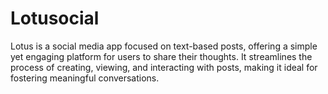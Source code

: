 # Lotusocial

Lotus is a social media app focused on text-based posts, offering a simple yet engaging platform for users to share their thoughts. It streamlines the process of creating, viewing, and interacting with posts, making it ideal for fostering meaningful conversations.
